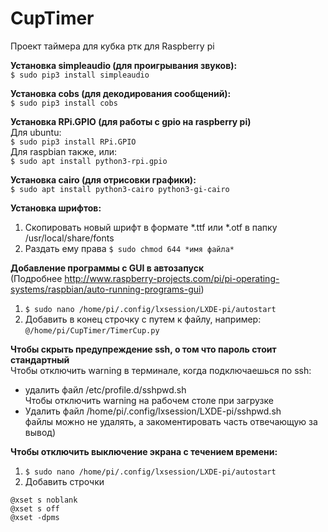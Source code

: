# CupTimer
Проект таймера для кубка ртк для Raspberry pi

**Установка simpleaudio (для проигрывания звуков):**  
```$ sudo pip3 install simpleaudio```  

**Установка cobs (для декодирования сообщений):**  
```$ sudo pip3 install cobs```  

**Установка RPi.GPIO (для работы с gpio на raspberry pi)**  
Для ubuntu:  
```$ sudo pip3 install RPi.GPIO```  
Для raspbian также, или:  
```$ sudo apt install python3-rpi.gpio```  

**Установка cairo (для отрисовки графики):**  
```$ sudo apt install python3-cairo python3-gi-cairo```  

**Установка шрифтов:**  
1. Скопировать новый шрифт в формате *.ttf или *.otf в папку /usr/local/share/fonts  
2. Раздать ему права ```$ sudo chmod 644 *имя файла*```  


**Добавление программы с GUI в автозапуск**  
(Подробнее http://www.raspberry-projects.com/pi/pi-operating-systems/raspbian/auto-running-programs-gui)  
1. ```$ sudo nano /home/pi/.config/lxsession/LXDE-pi/autostart```
2. Добавить в конец строчку с путем к файлу, например:  
```@/home/pi/CupTimer/TimerCup.py```  

**Чтобы скрыть предупреждение ssh, о том что пароль стоит стандартный**  
Чтобы отключить warning в терминале, когда подключаешься по ssh:  
- удалить файл /etc/profile.d/sshpwd.sh  
Чтобы отключить warning на рабочем столе при загрузке  
- Удалить файл /home/pi/.config/lxsession/LXDE-pi/sshpwd.sh  
файлы можно не удалять, а закоментировать часть отвечающую за вывод)  

**Чтобы отключить выключение экрана с течением времени:**  
1. ```$ sudo nano /home/pi/.config/lxsession/LXDE-pi/autostart```  
2. Добавить строчки  
```
@xset s noblank  
@xset s off  
@xset -dpms
```
